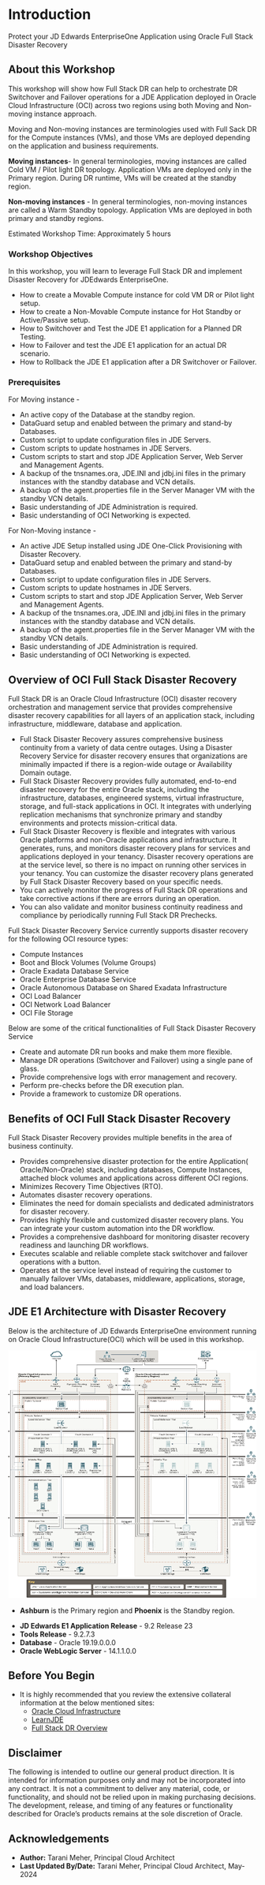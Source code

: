 # Introduction
Protect your JD Edwards EnterpriseOne Application using Oracle Full Stack Disaster Recovery

## About this Workshop

This workshop will show how Full Stack DR can help to orchestrate DR Switchover and Failover operations for a JDE Application deployed in Oracle Cloud Infrastructure (OCI) across two regions using both Moving and Non-moving instance approach.

Moving and Non-moving instances are terminologies used with Full Sack DR for the Compute instances (VMs), and those VMs are deployed depending on the application and business requirements.
 
**Moving instances**- In general terminologies, moving instances are called Cold VM / Pilot light DR topology. Application VMs are deployed only in the Primary region. During DR runtime, VMs will be created at the standby region.
 
**Non-moving instances** - In general terminologies, non-moving instances are called a Warm Standby topology. Application VMs are deployed in both primary and standby regions.

Estimated Workshop Time: Approximately 5 hours

### Workshop Objectives

In this workshop, you will learn to leverage Full Stack DR and implement Disaster Recovery for JDEdwards EnterpriseOne.
* How to create a Movable Compute instance for cold VM DR or Pilot light setup.
* How to create a Non-Movable Compute instance for Hot Standby or Active/Passive setup. 
* How to Switchover and Test the JDE E1 application for a Planned DR Testing.
* How to Failover and test the JDE E1 application for an actual DR scenario.
* How to Rollback the JDE E1 application after a DR Switchover or Failover.

### Prerequisites

For Moving instance -
* An active copy of the Database at the standby region.
* DataGuard setup and enabled between the primary and stand-by Databases.
* Custom script to update configuration files in JDE Servers.
* Custom scripts to update hostnames in JDE Servers.
* Custom scripts to start and stop JDE Application Server, Web Server and Management Agents.
* A backup of the tnsnames.ora, JDE.INI and jdbj.ini files in the primary instances with the standby database and VCN details.
* A backup of the agent.properties file in the Server Manager VM with the standby VCN details.
* Basic understanding of JDE Administration is required. 
* Basic understanding of OCI Networking is expected. 

For Non-Moving instance -
* An active JDE Setup installed using JDE One-Click Provisioning with Disaster Recovery.
* DataGuard setup and enabled between the primary and stand-by Databases.
* Custom script to update configuration files in JDE Servers.
* Custom scripts to update hostnames in JDE Servers.
* Custom scripts to start and stop JDE Application Server, Web Server and Management Agents.
* A backup of the tnsnames.ora, JDE.INI and jdbj.ini files in the primary instances with the standby database and VCN details. 
* A backup of the agent.properties file in the Server Manager VM with the standby VCN details.
* Basic understanding of JDE Administration is required. 
* Basic understanding of OCI Networking is expected. 


## Overview of OCI Full Stack Disaster Recovery
Full Stack DR is an Oracle Cloud Infrastructure (OCI) disaster recovery orchestration and management service that provides comprehensive disaster recovery capabilities for all layers of an application stack, including infrastructure, middleware, database and application.

* Full Stack Disaster Recovery assures comprehensive business continuity from a variety of data centre outages. Using a Disaster Recovery Service for disaster recovery ensures that organizations are minimally impacted if there is a region-wide outage or Availability Domain outage.
* Full Stack Disaster Recovery provides fully automated, end-to-end disaster recovery for the entire Oracle stack, including the infrastructure, databases, engineered systems, virtual infrastructure, storage, and full-stack applications in OCI. It integrates with underlying replication mechanisms that synchronize primary and standby environments and protects mission-critical data.
* Full Stack Disaster Recovery is flexible and integrates with various Oracle platforms and non-Oracle applications and infrastructure. It generates, runs, and monitors disaster recovery plans for services and applications deployed in your tenancy. Disaster recovery operations are at the service level, so there is no impact on running other services in your tenancy. You can customize the disaster recovery plans generated by Full Stack Disaster Recovery based on your specific needs.
* You can actively monitor the progress of Full Stack DR operations and take corrective actions if there are errors during an operation.
* You can also validate and monitor business continuity readiness and compliance by periodically running Full Stack DR Prechecks.

Full Stack Disaster Recovery Service currently supports disaster recovery for the following OCI resource types:
* Compute Instances
* Boot and Block Volumes (Volume Groups)
* Oracle Exadata Database Service
* Oracle Enterprise Database Service
* Oracle Autonomous Database on Shared Exadata Infrastructure
* OCI Load Balancer
* OCI Network Load Balancer
* OCI File Storage

Below are some of the critical functionalities of Full Stack Disaster Recovery Service
* Create and automate DR run books and make them more flexible.
* Manage DR operations (Switchover and Failover) using a single pane of glass.
* Provide comprehensive logs with error management and recovery.
* Perform pre-checks before the DR execution plan.
* Provide a framework to customize DR operations.

## Benefits of OCI Full Stack Disaster Recovery

Full Stack Disaster Recovery provides multiple benefits in the area of business continuity.
* Provides comprehensive disaster protection for the entire Application( Oracle/Non-Oracle) stack, including databases, Compute Instances, attached block volumes and applications across different OCI regions.
* Minimizes Recovery Time Objectives (RTO).
* Automates disaster recovery operations.
* Eliminates the need for domain specialists and dedicated administrators for disaster recovery.
* Provides highly flexible and customized disaster recovery plans. You can integrate your custom automation into the DR workflow.
* Provides a comprehensive dashboard for monitoring disaster recovery readiness and launching DR workflows.
* Executes scalable and reliable complete stack switchover and failover operations with a button.
* Operates at the service level instead of requiring the customer to manually failover VMs, databases, middleware, applications, storage, and load balancers.

## JDE E1 Architecture with Disaster Recovery

Below is the architecture of JD Edwards EnterpriseOne environment running on Oracle Cloud Infrastructure(OCI) which will be used in this workshop.

![JDE E1 Architecture](./images/E1_DR-arch.png)

- **Ashburn** is the Primary region and **Phoenix** is the Standby region.
* **JD Edwards E1 Application Release** - 9.2 Release 23
* **Tools Release** - 9.2.7.3
* **Database** - Oracle 19.19.0.0.0
* **Oracle WebLogic Server** - 14.1.1.0.0

## Before You Begin

* It is highly recommended that you review the extensive collateral information at the below mentioned sites:
    * [Oracle Cloud Infrastructure](https://www.oracle.com/cloud/)
    * [LearnJDE](https://docs.oracle.com/cd/E84502_01/learnjde/cloud_overview.html)
    * [Full Stack DR Overview](https://docs.oracle.com/en-us/iaas/disaster-recovery/index.html)

## Disclaimer

The following is intended to outline our general product direction. It is intended for information purposes only and may not be incorporated into any contract. It is not a commitment to deliver any material, code, or functionality, and should not be relied upon in making purchasing decisions. The development, release, and timing of any features or functionality described for Oracle’s products remains at the sole discretion of Oracle.

## Acknowledgements

* **Author:** Tarani Meher, Principal Cloud Architect
* **Last Updated By/Date:** Tarani Meher, Principal Cloud Architect, May-2024
